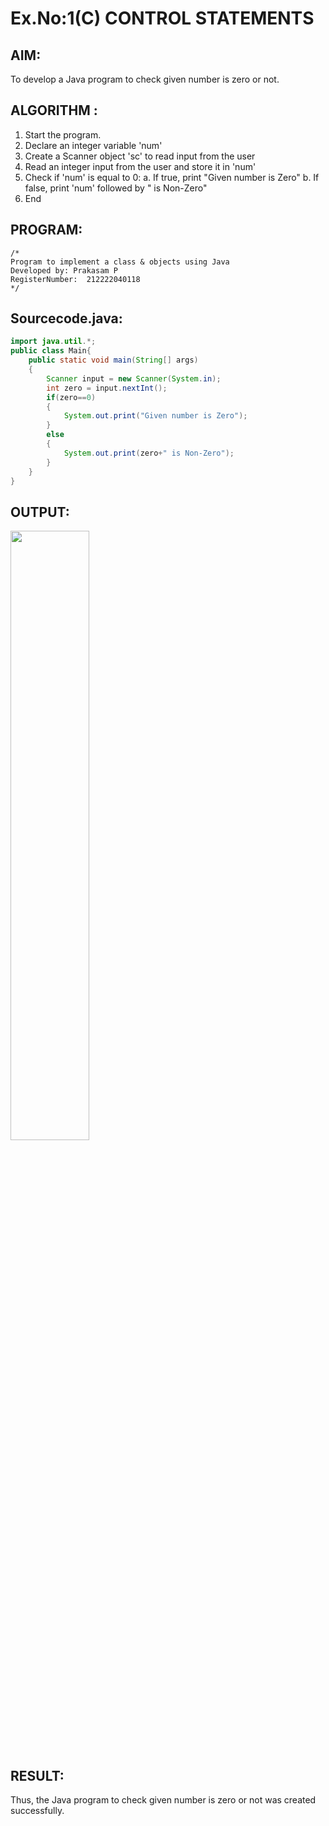 # Ex.No:1(C) CONTROL STATEMENTS

## AIM:
To develop a Java program to check given number is zero or not.

## ALGORITHM :
1.	Start the program.
2.	Declare an integer variable 'num'
3.	Create a Scanner object 'sc' to read input from the user
4.	Read an integer input from the user and store it in 'num'
5.	Check if 'num' is equal to 0:
a.	If true, print "Given number is Zero"
b.	If false, print 'num' followed by " is Non-Zero"
6.	End





## PROGRAM:
 ```
/*
Program to implement a class & objects using Java
Developed by: Prakasam P
RegisterNumber:  212222040118
*/
```

## Sourcecode.java:

```java
import java.util.*;
public class Main{
    public static void main(String[] args)
    {
        Scanner input = new Scanner(System.in);
        int zero = input.nextInt();
        if(zero==0)
        {
            System.out.print("Given number is Zero");
        }
        else
        {
            System.out.print(zero+" is Non-Zero");
        }
    }
}
```

## OUTPUT:

<img src="https://github.com/user-attachments/assets/90083d98-611c-45cf-b1f2-bd822af857b2" width = "50%">

## RESULT:
Thus, the Java program to check given number is zero or not was created successfully.

